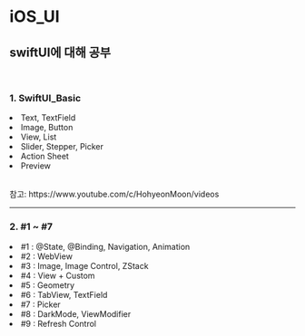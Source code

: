 # iOS_UI
<h2>swiftUI에 대해 공부</h2>
<br>
<h3>1. SwiftUI_Basic</h3>
<li>Text, TextField</li>
<li>Image, Button</li>
<li>View, List</li>
<li>Slider, Stepper, Picker</li>
<li>Action Sheet</li>
<li>Preview</li>
<br>
<p>참고: https://www.youtube.com/c/HohyeonMoon/videos</p>
<hr>
<h3>2. #1 ~ #7</h3>
<li>#1 : @State, @Binding, Navigation, Animation</li>
<li>#2 : WebView</li>
<li>#3 : Image, Image Control, ZStack</li>
<li>#4 : View + Custom</li>
<li>#5 : Geometry</li>
<li>#6 : TabView, TextField</li>
<li>#7 : Picker</li>
<li>#8 : DarkMode, ViewModifier</li>
<li>#9 : Refresh Control</li>
